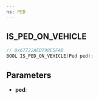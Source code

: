 ```yaml
---
ns: PED
---
```

## IS_PED_ON_VEHICLE

```c
// 0x67722AEB798E5FAB
BOOL IS_PED_ON_VEHICLE(Ped ped);
```

## Parameters
* **ped**:

